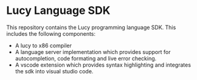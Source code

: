 # Lucy Language SDK

This repository contains the Lucy programming language SDK. This includes the following components:

- A lucy to x86 compiler
- A language server implementation which provides support for autocompletion, code formating and live error checking.
- A vscode extension which provides syntax highlighting and integrates the sdk into visual studio code.
